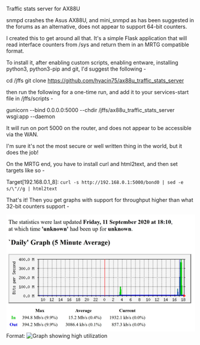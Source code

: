 Traffic stats server for AX88U

snmpd crashes the Asus AX88U, and mini_snmpd as has been suggested in the forums as an alternative, does not appear to support 64-bit counters.

I created this to get around all that.  It's a simple Flask application that will read interface counters from /sys and return them in an MRTG compatible format.

To install it, after enabling custom scripts, enabling entware, installing python3, python3-pip and git, I'd suggest the following -

cd /jffs
git clone https://github.com/hyacin75/ax88u_traffic_stats_server

then run the following for a one-time run, and add it to your services-start file in /jffs/scripts -

gunicorn --bind 0.0.0.0:5000 --chdir /jffs/ax88u_traffic_stats_server wsgi:app --daemon


It will run on port 5000 on the router, and does not appear to be accessible via the WAN.

I'm sure it's not the most secure or well written thing in the world, but it does the job!


On the MRTG end, you have to install curl and html2text, and then set targets like so -

Target[192.168.0.1_8]: `curl -s http://192.168.0.1:5000/bond0 | sed -e s/\"//g | html2text`


That's it!  Then you get graphs with support for throughput higher than what 32-bit counters support -

![Sample Graph](/graph.jpg)
Format: ![Graph showing high utilization](url)
